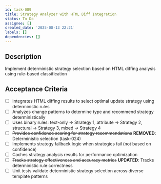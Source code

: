 ```yaml
---
id: task-009
title: Strategy Analyzer with HTML Diff Integration
status: To Do
assignee: []
created_date: '2025-08-13 22:21'
labels: []
dependencies: []
---
```


## Description

Implement deterministic strategy selection based on HTML diffing analysis using rule-based classification

## Acceptance Criteria

- [ ] Integrates HTML diffing results to select optimal update strategy using deterministic rules
- [ ] Analyzes change patterns to determine type and recommend strategy deterministically
- [ ] Uses binary rules: text-only → Strategy 1, attribute → Strategy 2, structural → Strategy 3, mixed → Strategy 4
- [ ] ~~Provides confidence scoring for strategy recommendations~~ **REMOVED**: Deterministic selection (task-024)
- [ ] Implements strategy fallback logic when strategies fail (not based on confidence)
- [ ] Caches strategy analysis results for performance optimization
- [ ] ~~Tracks strategy effectiveness and accuracy metrics~~ **UPDATED**: Tracks deterministic rule correctness
- [ ] Unit tests validate deterministic strategy selection across diverse template patterns
